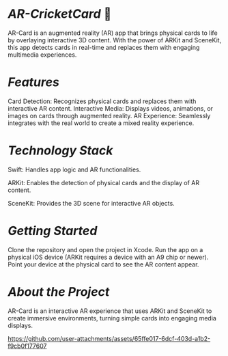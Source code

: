 # *AR-CricketCard* 🏏
AR-Card is an augmented reality (AR) app that brings physical cards to life by overlaying interactive 3D content. With the power of ARKit and SceneKit, this app detects cards in real-time and replaces them with engaging multimedia experiences.

# *Features*

Card Detection: Recognizes physical cards and replaces them with interactive AR content.
Interactive Media: Displays videos, animations, or images on cards through augmented reality.
AR Experience: Seamlessly integrates with the real world to create a mixed reality experience.

# *Technology Stack*

Swift: Handles app logic and AR functionalities.

ARKit: Enables the detection of physical cards and the display of AR content.

SceneKit: Provides the 3D scene for interactive AR objects.

# *Getting Started*

Clone the repository and open the project in Xcode.
Run the app on a physical iOS device (ARKit requires a device with an A9 chip or newer).
Point your device at the physical card to see the AR content appear.

# *About the Project*

AR-Card is an interactive AR experience that uses ARKit and SceneKit to create immersive environments, turning simple cards into engaging media displays.


https://github.com/user-attachments/assets/65ffe017-6dcf-403d-a1b2-f9cb0f177607






